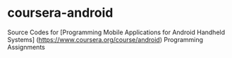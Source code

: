 coursera-android
================

Source Codes for [Programming Mobile Applications for Android Handheld Systems] (https://www.coursera.org/course/android) Programming Assignments
